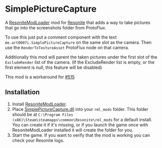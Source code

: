 # SimplePictureCapture

A [ResoniteModLoader](https://github.com/resonite-modding-group/ResoniteModLoader) mod for [Resonite](https://resonite.com/) that adds a way to take pictures that go into the screenshots folder from ProtoFlux.

To use this just put a comment component with the text `me.art0007i.SimplePictureCapture` on the same slot as the camera. Then use the `RenderToTextureAsset` ProtoFlux node on that camera.

Additionally this mod will parent the taken pictures under the first slot of the `ExcludeRender` list of the camera. (If the ExcludeRender list is empty, or the first element is null, this feature will be disabled)

This mod is a workaround for [#515](https://github.com/Yellow-Dog-Man/Resonite-Issues/issues/515)

## Installation
1. Install [ResoniteModLoader](https://github.com/resonite-modding-group/ResoniteModLoader).
1. Place [SimplePictureCapture.dll](https://github.com/art0007i/SimplePictureCapture/releases/latest/download/SimplePictureCapture.dll) into your `rml_mods` folder. This folder should be at `C:\Program Files (x86)\Steam\steamapps\common\Resonite\rml_mods` for a default install. You can create it if it's missing, or if you launch the game once with ResoniteModLoader installed it will create the folder for you.
1. Start the game. If you want to verify that the mod is working you can check your Resonite logs.
